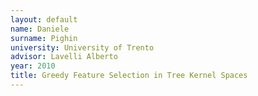 ```yaml
---
layout: default 
name: Daniele
surname: Pighin
university: University of Trento
advisor: Lavelli Alberto
year: 2010
title: Greedy Feature Selection in Tree Kernel Spaces
---
```

